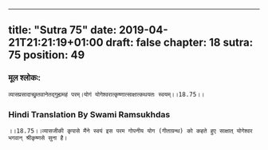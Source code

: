 
---
title: "Sutra 75"
date: 2019-04-21T21:21:19+01:00
draft: false
chapter: 18
sutra: 75
position: 49
---
### मूल श्लोकः:
```
व्यासप्रसादाच्छ्रुतवानेतद्गुह्यमहं परम्।योगं योगेश्वरात्कृष्णात्साक्षात्कथयतः स्वयम्।।18.75।।

```

### Hindi Translation By Swami Ramsukhdas
```
।।18.75।।व्यासजीकी कृपासे मैंने स्वयं इस परम गोपनीय योग (गीताग्रन्थ) को कहते हुए साक्षात् योगेश्वर भगवान् श्रीकृष्णसे सुना है।

```

